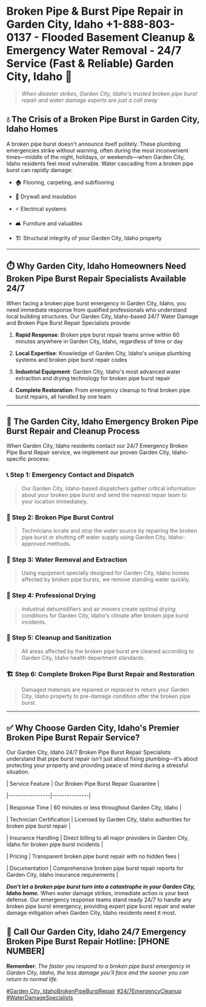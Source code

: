 # Broken Pipe & Burst Pipe Repair in Garden City, Idaho +1-888-803-0137 - Flooded Basement Cleanup & Emergency Water Removal - 24/7 Service (Fast & Reliable) Garden City, Idaho 🚨

> *When disaster strikes, Garden City, Idaho's trusted broken pipe burst repair and water damage experts are just a call away*

## 💧 The Crisis of a Broken Pipe Burst in Garden City, Idaho Homes

A broken pipe burst doesn't announce itself politely. These plumbing emergencies strike without warning, often during the most inconvenient times—middle of the night, holidays, or weekends—when Garden City, Idaho residents feel most vulnerable. Water cascading from a broken pipe burst can rapidly damage:

* 🏠 Flooring, carpeting, and subflooring
* 🧱 Drywall and insulation
* ⚡ Electrical systems
* 🛋️ Furniture and valuables
* 🏗️ Structural integrity of your Garden City, Idaho property

---

## ⏱️ Why Garden City, Idaho Homeowners Need Broken Pipe Burst Repair Specialists Available 24/7

When facing a broken pipe burst emergency in Garden City, Idaho, you need immediate response from qualified professionals who understand local building structures. Our Garden City, Idaho-based 24/7 Water Damage and Broken Pipe Burst Repair Specialists provide:

1. **Rapid Response**: Broken pipe burst repair teams arrive within 60 minutes anywhere in Garden City, Idaho, regardless of time or day
2. **Local Expertise**: Knowledge of Garden City, Idaho's unique plumbing systems and broken pipe burst repair codes
3. **Industrial Equipment**: Garden City, Idaho's most advanced water extraction and drying technology for broken pipe burst repair
4. **Complete Restoration**: From emergency cleanup to final broken pipe burst repairs, all handled by one team

---

## 🔧 The Garden City, Idaho Emergency Broken Pipe Burst Repair and Cleanup Process

When Garden City, Idaho residents contact our 24/7 Emergency Broken Pipe Burst Repair service, we implement our proven Garden City, Idaho-specific process:

### 📞 Step 1: Emergency Contact and Dispatch
> Our Garden City, Idaho-based dispatchers gather critical information about your broken pipe burst and send the nearest repair team to your location immediately.

### 🚿 Step 2: Broken Pipe Burst Control
> Technicians locate and stop the water source by repairing the broken pipe burst or shutting off water supply using Garden City, Idaho-approved methods.

### 🌊 Step 3: Water Removal and Extraction
> Using equipment specially designed for Garden City, Idaho homes affected by broken pipe bursts, we remove standing water quickly.

### 💨 Step 4: Professional Drying
> Industrial dehumidifiers and air movers create optimal drying conditions for Garden City, Idaho's climate after broken pipe burst incidents.

### 🧼 Step 5: Cleanup and Sanitization
> All areas affected by the broken pipe burst are cleaned according to Garden City, Idaho health department standards.

### 🏗️ Step 6: Complete Broken Pipe Burst Repair and Restoration
> Damaged materials are repaired or replaced to return your Garden City, Idaho property to pre-damage condition after the broken pipe burst.

---

## ✅ Why Choose Garden City, Idaho's Premier Broken Pipe Burst Repair Service?

Our Garden City, Idaho 24/7 Broken Pipe Burst Repair Specialists understand that pipe burst repair isn't just about fixing plumbing—it's about protecting your property and providing peace of mind during a stressful situation.

| Service Feature | Our Broken Pipe Burst Repair Guarantee |
|-----------------|---------------|
| Response Time | 60 minutes or less throughout Garden City, Idaho |
| Technician Certification | Licensed by Garden City, Idaho authorities for broken pipe burst repair |
| Insurance Handling | Direct billing to all major providers in Garden City, Idaho for broken pipe burst incidents |
| Pricing | Transparent broken pipe burst repair with no hidden fees |
| Documentation | Comprehensive broken pipe burst repair reports for Garden City, Idaho insurance requirements |

***Don't let a broken pipe burst turn into a catastrophe in your Garden City, Idaho home.*** When water damage strikes, immediate action is your best defense. Our emergency response teams stand ready 24/7 to handle any broken pipe burst emergency, providing expert pipe burst repair and water damage mitigation when Garden City, Idaho residents need it most.

## 📱 Call Our Garden City, Idaho 24/7 Emergency Broken Pipe Burst Repair Hotline: [PHONE NUMBER]

**Remember**: *The faster you respond to a broken pipe burst emergency in Garden City, Idaho, the less damage you'll face and the sooner you can return to normal life.*

[#Garden City, IdahoBrokenPipeBurstRepair](#) [#24/7EmergencyCleanup](#) [#WaterDamageSpecialists](#)